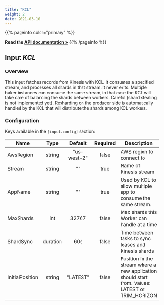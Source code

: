 ```yaml
---
title: "KCL"
weight: 2
date: 2021-03-10
---
```

{{% pageinfo color="primary" %}}

**Read the [API documentation &raquo;](https://pkg.go.dev/github.com/AdRoll/baker/input#KCL)**
{{% /pageinfo %}}

## Input *KCL*

### Overview
This input fetches records from Kinesis with KCL. It consumes a specified stream, and
processes all shards in that stream. It never exits.
Multiple baker instances can consume the same stream, in that case the KCL will take care of
balancing the shards between workers. Careful (shard stealing is not implemented yet).
Resharding on the producer side is automatically handled by the KCL that will distribute
the shards among KCL workers.

### Configuration

Keys available in the `[input.config]` section:

|Name|Type|Default|Required|Description|
|----|:--:|:-----:|:------:|-----------|
| AwsRegion| string| "us-west-2"| false| AWS region to connect to|
| Stream| string| ""| true| Name of Kinesis stream|
| AppName| string| ""| true| Used by KCL to allow multiple app to consume the same stream.|
| MaxShards| int| 32767| false| Max shards this Worker can handle at a time|
| ShardSync| duration| 60s| false| Time between tasks to sync leases and Kinesis shards|
| InitialPosition| string| "LATEST"| false| Position in the stream where a new application should start from. Values: LATEST or TRIM_HORIZON|

